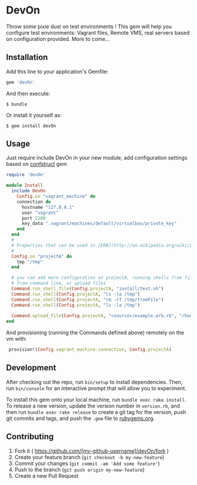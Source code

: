 # DevOn
Throw some pixie dust on test environments !
This gem will help you configure test environments: Vagrant files, Remote VMS, real servers based on configuration provided. More to come...

## Installation

Add this line to your application's Gemfile:

```ruby
gem 'devOn'
```

And then execute:

    $ bundle

Or install it yourself as:

    $ gem install devOn

## Usage

Just require include DevOn in your new module, add configuration settings based on [confstruct](https://github.com/mbklein/confstruct) gem
```ruby
require 'devOn'

module Install
  include DevOn
    Config.on "vagrant_machine" do
    connection do
      hostname "127.0.0.1"
      user "vagrant"
      port 2200
      key_data ".vagrant/machines/default/virtualbox/private_key"
    end
  end
  #
  # Properties that can be used in [ERB](http://en.wikipedia.org/wiki/ERuby) templates or shell scripts
  #
  Config.on "projectA" do
    tmp "/tmp"
  end

  # you can add more configuration on projectA, running shells from file
  # from command line, or upload files
  Command.run_shell_file(Config.projectA, "install/test.sh")
  Command.run_shell(Config.projectA, "ls -la /tmp")
  Command.run_shell(Config.projectA, "rm -rf /tmp/fromFile")
  Command.run_shell(Config.projectA, "ls -la /tmp")
  
  Command.upload_file(Config.projectA, "<source>/example.erb.rb", "/home/vagrant/test.rb")
end
```
And provisioning (running the Commands defined above) remotely on the vm with:
```ruby
 provision!(Config.vagrant_machine.connection, Config.projectA)
```

## Development

After checking out the repo, run `bin/setup` to install dependencies. Then, run `bin/console` for an interactive prompt that will allow you to experiment.

To install this gem onto your local machine, run `bundle exec rake install`. To release a new version, update the version number in `version.rb`, and then run `bundle exec rake release` to create a git tag for the version, push git commits and tags, and push the `.gem` file to [rubygems.org](https://rubygems.org).

## Contributing

1. Fork it ( https://github.com/[my-github-username]/devOn/fork )
2. Create your feature branch (`git checkout -b my-new-feature`)
3. Commit your changes (`git commit -am 'Add some feature'`)
4. Push to the branch (`git push origin my-new-feature`)
5. Create a new Pull Request
